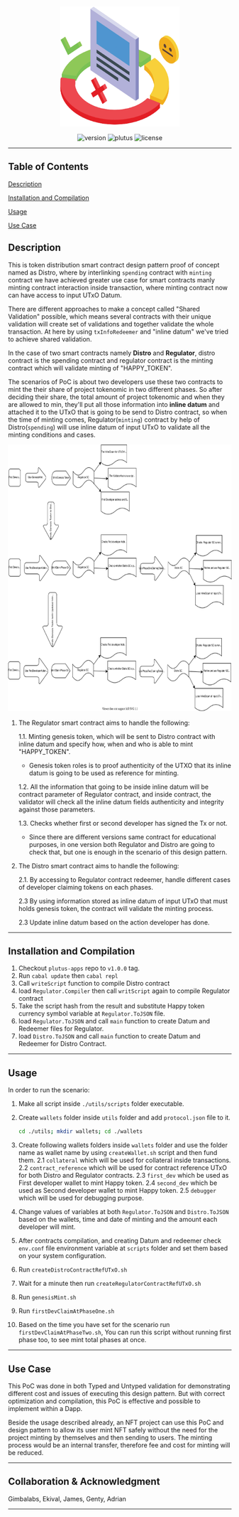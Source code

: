 <p align="center" style="padding-bottom:-10px">
        <img src="./dist/resources/images/smart_contract_distro.png" width="270" height="270" alt="Distro">
</p>

<div align="center">

![version](https://img.shields.io/badge/version-1.0.0-blue.svg)
![plutus](https://img.shields.io/badge/plutus-V2-red)
![license](https://img.shields.io/badge/license-Apache-blue.svg)

</div>

---

## Table of Contents

[Description](#description)

[Installation and Compilation](#installation-and-compilation )

[Usage](#usage)

[Use Case](#use-case)

## Description

This is token distribution smart contract design pattern proof of concept named as Distro, where by interlinking `spending` contract with `minting` contract we have achieved greater use case for smart contracts manly minting contract interaction inside transaction, where minting contract now can have access to input UTxO Datum.

There are different approaches to make a concept called "Shared Validation" possible, which means several contracts with their unique validation will create set of validations and together validate the whole transaction. At here by using `txInfoRedeemer` and "inline datum" we've tried to achieve shared validation.

In the case of two smart contracts namely **Distro** and **Regulator**, distro contract is the spending contract and regulator contract is the minting contract which will validate minting of "HAPPY_TOKEN".

The scenarios of PoC is about two developers use these two contracts to mint the their share of project tokenomic in two different phases. So after deciding their share, the total amount of project tokenomic and when they  are allowed to min, they'll put all those information into **inline datum** and attached it to the UTxO that is going to be send to Distro contract, so when the time of minting comes, Regulator(`minting`) contract by help of Distro(`spending`) will use inline datum of input UTxO to validate all the minting conditions and cases.

<p align="center" style="padding:-10px">
        <img src="./docs/diagrams/Design_Pattern.drawio.svg" width="600" height="600" alt="Distro">
</p>

1. The Regulator smart contract aims to handle the following:

    1.1. Minting genesis token, which will be sent to Distro contract with inline datum and specify how, when and who is able to mint "HAPPY_TOKEN".
      - Genesis token roles is to proof authenticity of the UTXO that its inline datum is going to be used as reference for minting.

    1.2. All the information that going to be inside inline datum will be contract parameter of Regulator contract, and inside contract, the validator will check all the inline datum fields authenticity and integrity against those parameters.

    1.3. Checks whether first or second developer has signed the Tx or not.
      - Since there are different versions same contract for educational purposes, in one version both Regulator and Distro are going to check that, but one is enough in the scenario of this design pattern.
  
2. The Distro smart contract aims to handle the following:

    2.1. By accessing to Regulator contract redeemer, handle different cases of developer claiming tokens on each phases.

    2.3 By using information stored as inline datum of input UTxO that must holds genesis token, the contract will validate the minting process.

    2.3 Update inline datum based on the action developer has done.

---

## Installation and Compilation  

1. Checkout `plutus-apps` repo to `v1.0.0` tag.
2. Run `cabal update` then `cabal repl`
3. Call `writeScript` function to compile Distro contract
4. load `Regulator.Compiler` then call `writScript` again to compile Regulator contract
5. Take the script hash from the result and substitute Happy token currency symbol variable at `Regulator.ToJSON` file.
6. load `Regulator.ToJSON` and call `main` function to create Datum and Redeemer files for Regulator.
7. load `Distro.ToJSON` and call `main` function to create Datum and Redeemer for Distro Contract.

---

## Usage

In order to run the scenario:

1. Make all script inside `./utils/scripts` folder executable.

2. Create `wallets` folder inside `utils` folder and add `protocol.json` file to it.

    ```bash
    cd ./utils; mkdir wallets; cd ./wallets
    ```

3. Create following wallets folders inside `wallets` folder and use the folder name as wallet name by using `createWallet.sh` script and then fund them.
    2.1 `collateral` which will be used for collateral inside transactions.
    2.2 `contract_reference` which will be used for contract reference UTxO for both Distro and Regulator contracts.
    2.3 `first_dev` which be used as First developer wallet to mint Happy token.
    2.4 `second_dev` which be used as Second developer wallet to mint Happy token.
    2.5 `debugger` which will be used for debugging purpose.
4. Change values of variables at both `Regulator.ToJSON` and `Distro.ToJSON` based on the wallets, time and date of minting and the amount each developer will mint.
5. After contracts compilation, and creating Datum and redeemer check `env.conf` file environment variable at `scripts` folder and set them based on your system configuration.
6. Run `createDistroContractRefUTxO.sh`
7. Wait for a minute then run `createRegulatorContractRefUTxO.sh`
8. Run `genesisMint.sh`
9. Run `firstDevClaimAtPhaseOne.sh`
10. Based on the time you have set for the scenario run `firstDevClaimAtPhaseTwo.sh`, You can run this script without running first phase too, to see mint total phases at once.

---

## Use Case

This PoC was done in both Typed and Untyped validation for demonstrating different cost and issues of executing this design pattern. But with correct optimization and compilation, this PoC is effective and possible to implement within a Dapp.

Beside the usage described already, an NFT project can use this PoC and design pattern to allow its user mint NFT safely without the need for the project minting by themselves and then sending to users. The minting process would be an internal transfer, therefore fee and cost for minting will be reduced.

---

## Collaboration & Acknowledgment

Gimbalabs, Ekival, James, Genty, Adrian

---
